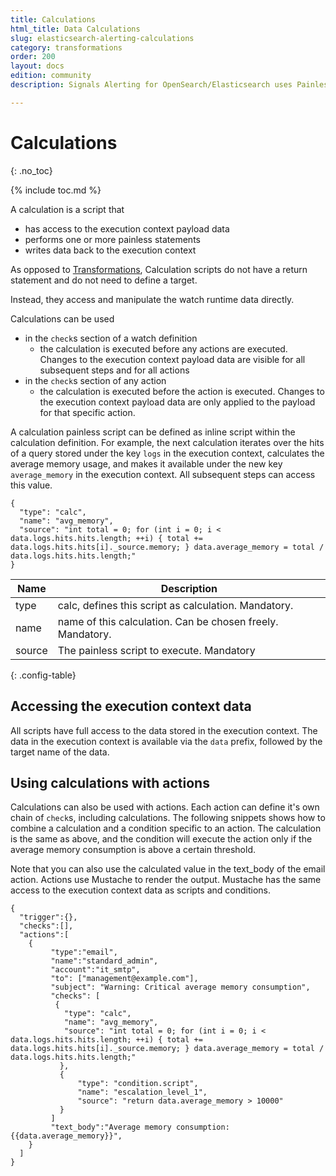 ```yaml
---
title: Calculations
html_title: Data Calculations
slug: elasticsearch-alerting-calculations
category: transformations
order: 200
layout: docs
edition: community
description: Signals Alerting for OpenSearch/Elasticsearch uses Painless scripting for performing calculations on the data used by watches

---
```


<!--- Copyright 2020 floragunn GmbH -->

# Calculations
{: .no_toc}

{% include toc.md %}

A calculation is a script that

* has access to the execution context payload data
* performs one or more painless statements
* writes data back to the execution context

As opposed to [Transformations](transformations_transformations.md), Calculation scripts do not have a return statement and do not need to define a target.

Instead, they access and manipulate the watch runtime data directly.

Calculations can be used

* in the `check`s section of a watch definition
  * the calculation is executed before any actions are executed. Changes to the execution context payload data are visible for all subsequent steps and for all actions
* in the `check`s section of any action
  * the calculation is executed before the action is executed. Changes to the execution context payload data are only applied to the payload for that specific action.


A calculation painless script can be defined as inline script within the calculation definition. For example, the next calculation iterates over the hits of a query stored under the key `logs` in the  execution context, calculates the average memory usage, and makes it available under the new key `average_memory` in the execution context. All subsequent steps can access this value.

```
{
  "type": "calc",
  "name": "avg_memory",
  "source": "int total = 0; for (int i = 0; i < data.logs.hits.hits.length; ++i) { total += data.logs.hits.hits[i]._source.memory; } data.average_memory = total / data.logs.hits.hits.length;"
}
```

| Name | Description |
|---|---|
| type | calc, defines this script as calculation. Mandatory. |
| name | name of this calculation. Can be chosen freely. Mandatory. |
| source | The painless script to execute. Mandatory |
{: .config-table}

## Accessing the execution context data

All scripts have full access to the data stored in the execution context. The data in the execution context is available via the `data` prefix, followed by the target name of the data.

## Using calculations with actions

Calculations can also be used with actions. Each action can define it's own chain of `check`s, including calculations. The following snippets shows how to combine a calculation and a condition specific to an action. The calculation is the same as above, and the condition will execute the action only if the average memory consumption is above a certain threshold.

Note that you can also use the calculated value in the text_body of the email action. Actions use Mustache to render the output. Mustache has the same access to the execution context data as scripts and conditions.

<!-- {% raw %} -->
```
{
  "trigger":{},
  "checks":[],
  "actions":[
    {
         "type":"email",
         "name":"standard_admin",
         "account":"it_smtp",
         "to": ["management@example.com"],
         "subject": "Warning: Critical average memory consumption",
         "checks": [
          {
            "type": "calc",
            "name": "avg_memory",
            "source": "int total = 0; for (int i = 0; i < data.logs.hits.hits.length; ++i) { total += data.logs.hits.hits[i]._source.memory; } data.average_memory = total / data.logs.hits.hits.length;"
           },
           {
               "type": "condition.script",
               "name": "escalation_level_1",
               "source": "return data.average_memory > 10000"
           }
         ]
         "text_body":"Average memory consumption: {{data.average_memory}}",
    }    
  ]
}
```
<!-- {% endraw %} -->
